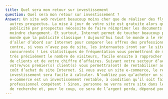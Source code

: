 ```yaml
---
title: Quel sera mon retour sur investissement 
question: Quel sera mon retour sur investissement ?
Answer: Un site web revient beaucoup moins cher que de réaliser des flyers ou
  autres prospectus. La mise à jour de votre site est gratuite alors que la
  publicité par prospectus nécessite de faire réimprimer les documents au
  moindre changement. Et surtout, Internet permet de toucher beaucoup plus de
  monde que la publicité classique ! Aujourd’hui tout le monde a le réflexe
  d’aller d’abord sur Internet pour comparer les offres des professionnels. Par
  contre, si vous n’avez pas de site, les internautes iront sur le site de vos
  concurrents ! Les statistiques de fréquentation vous permettront de mesurer
  très précisément le nombre de visiteurs, facile ensuite à rapprocher du nombre
  de clients et de votre chiffre d’affaires. Suivant votre secteur d’activité,
  votre/vos premier(s) client(s) vous permettra(ont) de rentabiliser aussitôt le
  coût d’achat du site Internet. Si vous avez un site e-commerce, le retour sur
  investissement sera facile à calculer. N’oubliez pas qu’acheter un site
  e-commerce est un investissement rentable, à condition qu’il soit fait par un
  professionnel compétent ! Sinon, personne ne verra votre site dans les moteurs
  de recherche et, pour le coup, ce sera de l’argent perdu, dépensé pour rien !
---
```

